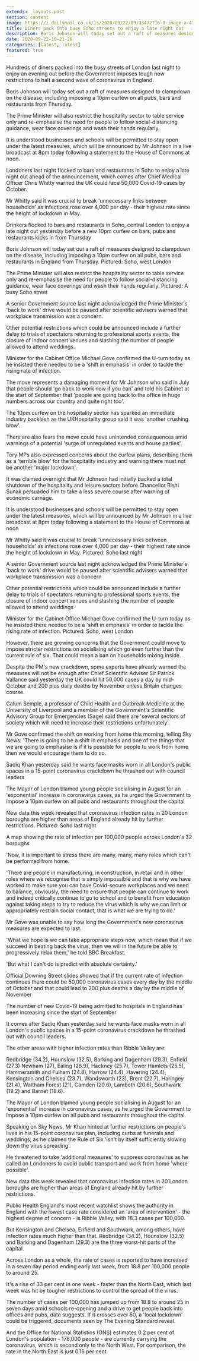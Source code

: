 ```yaml
---
extends: _layouts.post
section: content
image: https://i.dailymail.co.uk/1s/2020/09/22/09/33472716-0-image-a-41_1600764635846.jpg 
title: Diners pack into busy Soho streets to enjoy a late night out 
description: Boris Johnson will today set out a raft of measures designed to clampdown on the disease, including imposing a 10pm curfew on all pubs, bars and restaurants in England from Thursday. 
date: 2020-09-22-10-21-26 
categories: [latest, latest] 
featured: true 
--- 
```

Hundreds of diners packed into the busy streets of London last night to enjoy an evening out before the Government imposes tough new restrictions to halt a second wave of coronavirus in England. 

Boris Johnson will today set out a raft of measures designed to clampdown on the disease, including imposing a 10pm curfew on all pubs, bars and restaurants from Thursday. 

The Prime Minister will also restrict the hospitality sector to table service only and re-emphasise the need for people to follow social-distancing guidance, wear face coverings and wash their hands regularly.   

It is understood businesses and schools will be permitted to stay open under the latest measures, which will be announced by Mr Johnson in a live broadcast at 8pm today following a statement to the House of Commons at noon.

Londoners last night flocked to bars and restaurants in Soho to enjoy a late night out ahead of the announcement, which comes after Chief Medical Officer Chris Whitty warned the UK could face 50,000 Covid-19 cases by October. 

Mr Whitty said it was crucial to break 'unnecessary links between households' as infections rose over 4,000 per day - their highest rate since the height of lockdown in May.   

Drinkers flocked to bars and restaurants in Soho, central London to enjoy a late night out yesterday before a new 10pm curfew on bars, pubs and restaurants kicks in from Thursday

Boris Johnson will today set out a raft of measures designed to clampdown on the disease, including imposing a 10pm curfew on all pubs, bars and restaurants in England from Thursday. Pictured: Soho, west London

The Prime Minister will also restrict the hospitality sector to table service only and re-emphasise the need for people to follow social-distancing guidance, wear face coverings and wash their hands regularly. Pictured: A busy Soho street

A senior Government source last night acknowledged the Prime Minister's 'back to work' drive would be paused after scientific advisers warned that workplace transmission was a concern.

Other potential restrictions which could be announced include a further delay to trials of spectators returning to professional sports events, the closure of indoor concert venues and slashing the number of people allowed to attend weddings.  

Minister for the Cabinet Office Michael Gove confirmed the U-turn today as he insisted there needed to be a 'shift in emphasis' in order to tackle the rising rate of infection.   

The move represents a damaging moment for Mr Johnson who said in July that people should 'go back to work now if you can' and told his Cabinet at the start of September that 'people are going back to the office in huge numbers across our country and quite right too'.  

The 10pm curfew on the hospitality sector has sparked an immediate industry backlash as the UKHospitality group said it was 'another crushing blow'.

There are also fears the move could have unintended consequences amid warnings of a potential 'surge of unregulated events and house parties'.

Tory MPs also expressed concerns about the curfew plans, describing them as a 'terrible blow' for the hospitality industry and warning there must not be another 'major lockdown'.

It was claimed overnight that Mr Johnson had initially backed a total shutdown of the hospitality and leisure sectors before Chancellor Rishi Sunak persuaded him to take a less severe course after warning of economic carnage.

It is understood businesses and schools will be permitted to stay open under the latest measures, which will be announced by Mr Johnson in a live broadcast at 8pm today following a statement to the House of Commons at noon

Mr Whitty said it was crucial to break 'unnecessary links between households' as infections rose over 4,000 per day - their highest rate since the height of lockdown in May. Pictured: Soho last night

A senior Government source last night acknowledged the Prime Minister's 'back to work' drive would be paused after scientific advisers warned that workplace transmission was a concern

Other potential restrictions which could be announced include a further delay to trials of spectators returning to professional sports events, the closure of indoor concert venues and slashing the number of people allowed to attend weddings

Minister for the Cabinet Office Michael Gove confirmed the U-turn today as he insisted there needed to be a 'shift in emphasis' in order to tackle the rising rate of infection. Pictured: Soho, west London

However, there are growing concerns that the Government could move to impose stricter restrictions on socialising which go even further than the current rule of six. That could mean a ban on households mixing inside.

Despite the PM's new crackdown, some experts have already warned the measures will not be enough after Chief Scientific Adviser Sir Patrick Vallance said yesterday the UK could hit 50,000 cases a day by mid-October and 200 plus daily deaths by November unless Britain changes course.

Calum Semple, a professor of Child Health and Outbreak Medicine at the University of Liverpool and a member of the Government's Scientific Advisory Group for Emergencies (Sage) said there are 'several sectors of society which will need to increase their restrictions unfortunately'.

Mr Gove confirmed the shift on working from home this morning, telling Sky News: 'There is going to be a shift in emphasis and one of the things that we are going to emphasise is if it is possible for people to work from home then we would encourage them to do so.

 Sadiq Khan yesterday said he wants face masks worn in all London's public spaces in a 15-point coronavirus crackdown he thrashed out with council leaders

The Mayor of London blamed young people socialising in August for an 'exponential' increase in coronavirus cases, as he urged the Government to impose a 10pm curfew on all pubs and restaurants throughout the capital

New data this week revealed that coronavirus infection rates in 20 London boroughs are higher than areas of England already hit by further restrictions. Pictured: Soho last night

A map showing the rate of infection per 100,000 people across London's 32 boroughs 

'Now, it is important to stress there are many, many, many roles which can't be performed from home.

'There are people in manufacturing, in construction, in retail and in other roles where we recognise that is simply impossible and that is why we have worked to make sure you can have Covid-secure workplaces and we need to balance, obviously, the need to ensure that people can continue to work and indeed critically continue to go to school and to benefit from education against taking steps to try to reduce the virus which is why we can limit or appropriately restrain social contact, that is what we are trying to do.'

Mr Gove was unable to say how long the Government's new coronavirus measures are expected to last.

'What we hope is we can take appropriate steps now, which mean that if we succeed in beating back the virus, then we will in the future be able to progressively relax them,' he told BBC Breakfast.

'But what I can't do is predict with absolute certainty.'







Official Downing Street slides showed that if the current rate of infection continues there could be 50,000 coronavirus cases every day by the middle of October and that could lead to 200 plus deaths a day by the middle of November

The number of new Covid-19 being admitted to hospitals in England has been increasing since the start of September

It comes after Sadiq Khan yesterday said he wants face masks worn in all London's public spaces in a 15-point coronavirus crackdown he thrashed out with council leaders.

The other areas with higher infection rates than Ribble Valley are: 

Redbridge (34.2), Hounslow (32.5), Barking and Dagenham (29.3), Enfield (27.3) Newham (27), Ealing (26.9), Hackney (25.7), Tower Hamlets (25.5), Hammersmith and Fulham (24.8), Harrow (24.4), Havering (24.4), Kensington and Chelsea (23.7), Wandsworth (23), Brent (22.7), Haringey (21.4), Waltham Forest (21), Camden (20.6), Lambeth (20.6), Southwark (19.2) and Barnet (18.6). 

The Mayor of London blamed young people socialising in August for an 'exponential' increase in coronavirus cases, as he urged the Government to impose a 10pm curfew on all pubs and restaurants throughout the capital.

Speaking on Sky News, Mr Khan hinted at further restrictions on people's lives in his 15-point coronavirus plan, including curbs at funerals and weddings, as he claimed the Rule of Six 'isn't by itself sufficiently slowing down the virus spreading'. 

He threatened to take 'additional measures' to suppress coronavirus as he called on Londoners to avoid public transport and work from home 'where possible'. 

New data this week revealed that coronavirus infection rates in 20 London boroughs are higher than areas of England already hit by further restrictions.

Public Health England's most recent watchlist shows the authority in England with the lowest case rate considered an 'area of intervention' - the highest degree of concern - is Ribble Valley, with 18.3 cases per 100,000.

But Kensington and Chelsea, Enfield and Southwark, among others, have infection rates much higher than that. Redbridge (34.2), Hounslow (32.5) and Barking and Dagenham (29.3) are the three worst-hit parts of the capital. 

Across London as a whole, the rate of cases is reported to have increased in a seven day period ending early last week, from 18.8 per 100,000 people to around 25. 

It's a rise of 33 per cent in one week - faster than the North East, which last week was hit by tougher restrictions to control the spread of the virus. 

The number of cases per 100,000 has jumped up from 18.8 to around 25 in seven days amid schools re-opening and a drive to get people back into offices and pubs, data suggests. If it crosses over 50, a 'local lockdown' could be triggered, documents seen by The Evening Standard reveal.  

And the Office for National Statistics (ONS) estimates 0.2 per cent of London's population - 178,000 people - are currently carrying the coronavirus, which is second only to the North West. For comparison, the rate in the North East is just 0.16 per cent.   

